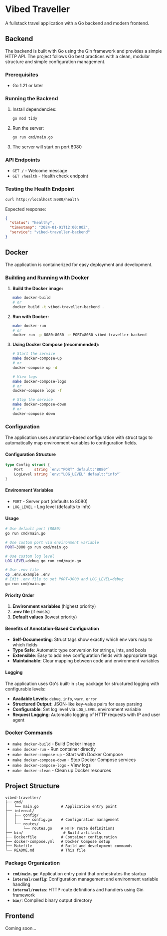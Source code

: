 # Vibed Traveller

A fullstack travel application with a Go backend and modern frontend.

## Backend

The backend is built with Go using the Gin framework and provides a simple HTTP API. The project follows Go best practices with a clean, modular structure and simple configuration management.

### Prerequisites

- Go 1.21 or later

### Running the Backend

1. Install dependencies:
   ```bash
   go mod tidy
   ```

2. Run the server:
   ```bash
   go run cmd/main.go
   ```

3. The server will start on port 8080

### API Endpoints

- `GET /` - Welcome message
- `GET /health` - Health check endpoint

### Testing the Health Endpoint

```bash
curl http://localhost:8080/health
```

Expected response:
```json
{
  "status": "healthy",
  "timestamp": "2024-01-01T12:00:00Z",
  "service": "vibed-traveller-backend"
}
```

## Docker

The application is containerized for easy deployment and development.

### Building and Running with Docker

1. **Build the Docker image:**
   ```bash
   make docker-build
   # or
   docker build -t vibed-traveller-backend .
   ```

2. **Run with Docker:**
   ```bash
   make docker-run
   # or
   docker run -p 8080:8080 -e PORT=8080 vibed-traveller-backend
   ```

3. **Using Docker Compose (recommended):**
   ```bash
   # Start the service
   make docker-compose-up
   # or
   docker-compose up -d

   # View logs
   make docker-compose-logs
   # or
   docker-compose logs -f

   # Stop the service
   make docker-compose-down
   # or
   docker-compose down
   ```

### Configuration

The application uses annotation-based configuration with struct tags to automatically map environment variables to configuration fields.

#### Configuration Structure

```go
type Config struct {
    Port     string `env:"PORT" default:"8080"`
    LogLevel string `env:"LOG_LEVEL" default:"info"`
}
```

#### Environment Variables

- `PORT` - Server port (defaults to 8080)
- `LOG_LEVEL` - Log level (defaults to info)

#### Usage

```bash
# Use default port (8080)
go run cmd/main.go

# Use custom port via environment variable
PORT=3000 go run cmd/main.go

# Use custom log level
LOG_LEVEL=debug go run cmd/main.go

# Use .env file
cp .env.example .env
# Edit .env file to set PORT=3000 and LOG_LEVEL=debug
go run cmd/main.go
```

#### Priority Order

1. **Environment variables** (highest priority)
2. **.env file** (if exists)
3. **Default values** (lowest priority)

#### Benefits of Annotation-Based Configuration

- **Self-Documenting**: Struct tags show exactly which env vars map to which fields
- **Type Safe**: Automatic type conversion for strings, ints, and bools
- **Extensible**: Easy to add new configuration fields with appropriate tags
- **Maintainable**: Clear mapping between code and environment variables

#### Logging

The application uses Go's built-in `slog` package for structured logging with configurable levels:

- **Available Levels**: `debug`, `info`, `warn`, `error`
- **Structured Output**: JSON-like key-value pairs for easy parsing
- **Configurable**: Set log level via `LOG_LEVEL` environment variable
- **Request Logging**: Automatic logging of HTTP requests with IP and user agent

### Docker Commands

- `make docker-build` - Build Docker image
- `make docker-run` - Run container directly
- `make docker-compose-up` - Start with Docker Compose
- `make docker-compose-down` - Stop Docker Compose services
- `make docker-compose-logs` - View logs
- `make docker-clean` - Clean up Docker resources

## Project Structure

```
vibed-traveller/
├── cmd/
│   └── main.go          # Application entry point
├── internal/
│   ├── config/
│   │   └── config.go    # Configuration management
│   └── routes/
│       └── routes.go    # HTTP route definitions
├── bin/                  # Build artifacts
├── Dockerfile           # Container configuration
├── docker-compose.yml   # Docker Compose setup
├── Makefile             # Build and development commands
└── README.md            # This file
```

### Package Organization

- **`cmd/main.go`**: Application entry point that orchestrates the startup
- **`internal/config`**: Configuration management and environment variable handling
- **`internal/routes`**: HTTP route definitions and handlers using Gin framework
- **`bin/`**: Compiled binary output directory

## Frontend

Coming soon...

